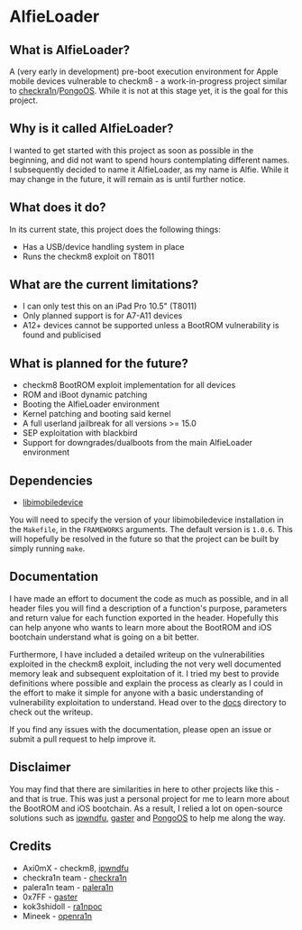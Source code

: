 # AlfieLoader

## What is AlfieLoader?
A (very early in development) pre-boot execution environment for Apple mobile devices vulnerable to checkm8 - a work-in-progress project similar to [checkra1n](https://checkra.in/)/[PongoOS](https://github.com/checkra1n/PongoOS). While it is not at this stage yet, it is the goal for this project.

## Why is it called AlfieLoader?
I wanted to get started with this project as soon as possible in the beginning, and did not want to spend hours contemplating different names. I subsequently decided to name it AlfieLoader, as my name is Alfie. While it may change in the future, it will remain as is until further notice.

## What does it do?
In its current state, this project does the following things:
* Has a USB/device handling system in place
* Runs the checkm8 exploit on T8011

## What are the current limitations?
* I can only test this on an iPad Pro 10.5" (T8011)
* Only planned support is for A7-A11 devices
* A12+ devices cannot be supported unless a BootROM vulnerability is found and publicised

## What is planned for the future?
* checkm8 BootROM exploit implementation for all devices
* ROM and iBoot dynamic patching
* Booting the AlfieLoader environment
* Kernel patching and booting said kernel
* A full userland jailbreak for all versions >= 15.0
* SEP exploitation with blackbird
* Support for downgrades/dualboots from the main AlfieLoader environment

## Dependencies
* [libimobiledevice](https://github.com/libimobiledevice/libimobiledevice)

You will need to specify the version of your libimobiledevice installation in the `Makefile`, in the `FRAMEWORKS` arguments. The default version is `1.0.6`. This will hopefully be resolved in the future so that the project can be built by simply running `make`.

## Documentation
I have made an effort to document the code as much as possible, and in all header files you will find a description of a function's purpose, parameters and return value for each function exported in the header. Hopefully this can help anyone who wants to learn more about the BootROM and iOS bootchain understand what is going on a bit better.

Furthermore, I have included a detailed writeup on the vulnerabilities exploited in the checkm8 exploit, including the not very well documented memory leak and subsequent exploitation of it. I tried my best to provide definitions where possible and explain the process as clearly as I could in the effort to make it simple for anyone with a basic understanding of vulnerability exploitation to understand. Head over to the [docs](docs/) directory to check out the writeup.

If you find any issues with the documentation, please open an issue or submit a pull request to help improve it.

## Disclaimer
You may find that there are similarities in here to other projects like this - and that is true. This was just a personal project for me to learn more about the BootROM and iOS bootchain. As a result, I relied a lot on open-source solutions such as [ipwndfu](https://github.com/axi0mX/ipwndfu), [gaster](https://github.com/0x7ff/gaster) and [PongoOS](https://github.com/checkra1n/PongoOS) to help me along the way.

## Credits
* Axi0mX - checkm8, [ipwndfu](https://github.com/axi0mX/ipwndfu)
* checkra1n team - [checkra1n](https://checkra.in/)
* palera1n team - [palera1n](https://palera.in/)
* 0x7FF - [gaster](https://github.com/0x7ff/gaster)
* kok3shidoll - [ra1npoc](https://github.com/kok3shidoll/ra1npoc)
* Mineek - [openra1n](https://github.com/mineek/openra1n)
